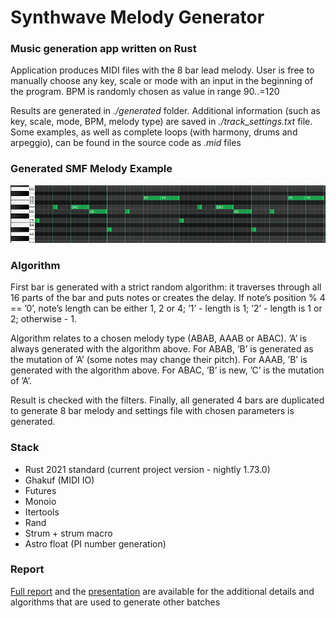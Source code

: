# Synthwave Melody Generator

### Music generation app written on Rust

Application produces MIDI files with the 8 bar lead melody.
User is free to manually choose any key,
scale or mode with an input in the beginning of the program.
BPM is randomly chosen as value in range 90..=120

Results are generated in *./generated* folder. Additional information
(such as key, scale, mode, BPM, melody type) are saved in *./track_settings.txt*
file. Some examples, as well as complete loops (with harmony, drums and arpeggio),
can be found in the source code as *.mid* files

### Generated SMF Melody Example

![melody view](melody_view.png)

### Algorithm

First bar is generated with a strict random algorithm: it traverses through all 16
parts of the bar and puts notes or creates the delay. If note’s position % 4 == ’0’, note’s
length can be either 1, 2 or 4; ’1’ - length is 1; ’2’ - length is 1 or 2; otherwise - 1.

Algorithm relates to a chosen melody type (ABAB, AAAB or ABAC). ’A’ is always
generated with the algorithm above. For ABAB, ’B’ is generated as the mutation of ’A’
(some notes may change their pitch). For AAAB, ’B’ is generated with the algorithm above.
For ABAC, ’B’ is new, ’C’ is the mutation of ’A’.

Result is checked with the filters. Finally, all generated 4 bars are duplicated to
generate 8 bar melody and settings file with chosen parameters is generated.

### Stack

<ul>
    <li>Rust 2021 standard (current project version - nightly 1.73.0)</li>
    <li>Ghakuf (MIDI IO)</li>
    <li>Futures</li>
    <li>Monoio</li>
    <li>Itertools</li>
    <li>Rand</li>        
    <li>Strum + strum macro</li>
    <li>Astro float (PI number generation)</li>
</ul>

### Report

[Full report](IMG_Team_Project_Report.pdf) and the [presentation](IMG_Team_Project_Presentation.pptx) are available
for the additional details and algorithms that are used to generate other batches